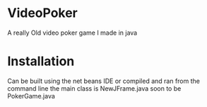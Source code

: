 # VideoPoker
A really Old video poker game I made in java

# Installation
Can be built using the net beans IDE or compiled and ran from the command line
the main class is NewJFrame.java soon to be PokerGame.java

